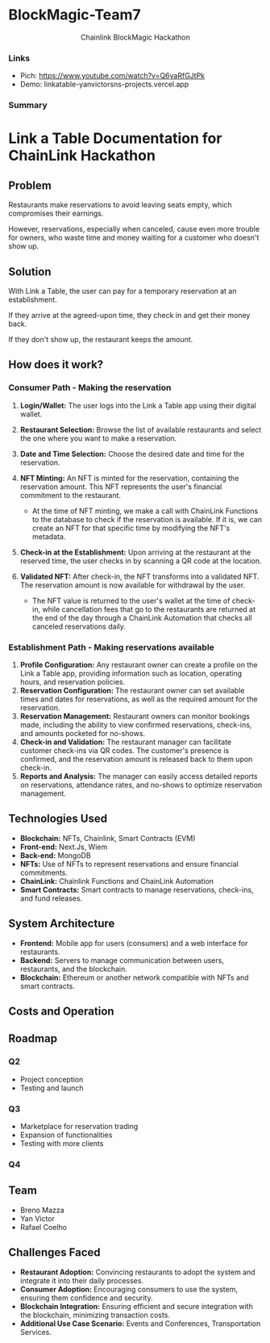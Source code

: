 # BlockMagic-Team7

<p align="center"> Chainlink BlockMagic Hackathon </p>

### Links
- Pich: https://www.youtube.com/watch?v=Q6yaRfGJtPk
- Demo: linkatable-yanvictorsns-projects.vercel.app

### Summary

# Link a Table Documentation for ChainLink Hackathon

## Problem

Restaurants make reservations to avoid leaving seats empty, which compromises their earnings.

However, reservations, especially when canceled, cause even more trouble for owners, who waste time and money waiting for a customer who doesn't show up.

## Solution

With Link a Table, the user can pay for a temporary reservation at an establishment.

If they arrive at the agreed-upon time, they check in and get their money back.

If they don't show up, the restaurant keeps the amount.

## How does it work?

### Consumer Path - Making the reservation

1. **Login/Wallet:** The user logs into the Link a Table app using their digital wallet.
2. **Restaurant Selection:** Browse the list of available restaurants and select the one where you want to make a reservation.
3. **Date and Time Selection:** Choose the desired date and time for the reservation.
4. **NFT Minting:** An NFT is minted for the reservation, containing the reservation amount. This NFT represents the user's financial commitment to the restaurant.

   - At the time of NFT minting, we make a call with ChainLink Functions to the database to check if the reservation is available. If it is, we can create an NFT for that specific time by modifying the NFT's metadata.

5. **Check-in at the Establishment:** Upon arriving at the restaurant at the reserved time, the user checks in by scanning a QR code at the location.
6. **Validated NFT:** After check-in, the NFT transforms into a validated NFT. The reservation amount is now available for withdrawal by the user.

   - The NFT value is returned to the user's wallet at the time of check-in, while cancellation fees that go to the restaurants are returned at the end of the day through a ChainLink Automation that checks all canceled reservations daily.

### Establishment Path - Making reservations available

1. **Profile Configuration:** Any restaurant owner can create a profile on the Link a Table app, providing information such as location, operating hours, and reservation policies.
2. **Reservation Configuration:** The restaurant owner can set available times and dates for reservations, as well as the required amount for the reservation.
3. **Reservation Management:** Restaurant owners can monitor bookings made, including the ability to view confirmed reservations, check-ins, and amounts pocketed for no-shows.
4. **Check-in and Validation:** The restaurant manager can facilitate customer check-ins via QR codes. The customer's presence is confirmed, and the reservation amount is released back to them upon check-in.
5. **Reports and Analysis:** The manager can easily access detailed reports on reservations, attendance rates, and no-shows to optimize reservation management.

## Technologies Used

- **Blockchain:** NFTs, Chainlink, Smart Contracts (EVM)
- **Front-end:** Next.Js, Wiem
- **Back-end:** MongoDB
- **NFTs:** Use of NFTs to represent reservations and ensure financial commitments.
- **ChainLink:** Chainlink Functions and ChainLink Automation
- **Smart Contracts:** Smart contracts to manage reservations, check-ins, and fund releases.

## System Architecture

- **Frontend:** Mobile app for users (consumers) and a web interface for restaurants.
- **Backend:** Servers to manage communication between users, restaurants, and the blockchain.
- **Blockchain:** Ethereum or another network compatible with NFTs and smart contracts.

## Costs and Operation

## Roadmap

### Q2
- Project conception
- Testing and launch

### Q3
- Marketplace for reservation trading
- Expansion of functionalities
- Testing with more clients

### Q4

## Team
- Breno Mazza
- Yan Victor
- Rafael Coelho

## Challenges Faced

- **Restaurant Adoption:** Convincing restaurants to adopt the system and integrate it into their daily processes.
- **Consumer Adoption:** Encouraging consumers to use the system, ensuring them confidence and security.
- **Blockchain Integration:** Ensuring efficient and secure integration with the blockchain, minimizing transaction costs.
- **Additional Use Case Scenario:** Events and Conferences, Transportation Services.